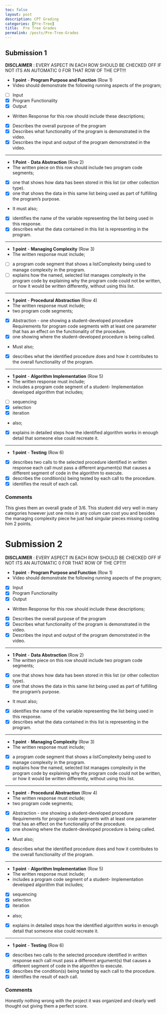 ```yaml
---
toc: false
layout: post
description: CPT Grading
categories: [Pre-Tree]
title:  Pre Tree Grades
permalink: /posts/Pre-Tree-Grades
---
```



## Submission 1

**DISCLAIMER** : EVERY ASPECT IN EACH ROW SHOULD BE CHECKED OFF IF NOT ITS AN AUTOMATIC 0 FOR THAT ROW OF THE CPT!!!


- **1 point** - **Program Purpose and Function** (Row 1)
-  Video should demonstrate the following running aspects of the program;
 - [ ] Input
 - [x] Program Functionality
 - [x] Output
 - Written Response for this row should include these descriptions;
 - [x] Describes the overall purpose of the program
 - [x] Describes what functionality of the program is demonstrated in the video. 
 - [x] Describes the input and output of the program demonstrated in the video.
 -----------------------------------------------------------------------------------
- **1 Point** - **Data Abstraction** (Row 2)
- The written piece on this row should include two program code segments;
- [x] one that shows how data has been stored in this list (or other collection type).
- [x] one that shows the data in this same list being used as part of fulfilling the program’s purpose.
- It must also;
- [x] identifies the name of the variable representing the list being used in this response. 
- [x] describes what the data contained in this list is representing in the program.
------------------------------------------------------------------------------------------
- **1 point** - **Managing Complexity** (Row 3)
- The written response must include;
- [ ] a program code segment that shows a listComplexity being used to manage complexity in the program.
- [ ] explains how the named, selected list manages complexity in the program code by explaining why the program code could not be written, or how it would be written differently, without using this list. 
----------------------------------------------------------------------------------
- **1 point** - **Procedural Abstraction** (Row 4)
- The written response must include;
- two program code segments;
- [x] Abstraction - one showing a student-developed procedure Requirements for program code segments with at least one parameter that has an effect on the functionality of the procedure.
- [x] one showing where the student-developed procedure is being called. 
- Must also;
- [x] describes what the identified procedure does and how it contributes to the overall functionality of the
program.
-------------------------------------------------------------------------------------
- **1 point** - **Algorithm Implementation** (Row 5)
- The written response must include;
- includes a program code segment of a student- Implementation developed algorithm that includes;
- [ ] sequencing
- [x] selection
- [x] iteration
- also;
- [x] explains in detailed steps how the identified algorithm works in enough detail that someone else
could recreate it. 
--------------------------------------------------------------------------------
- **1 point** - **Testing** (Row 6)
- [x] describes two calls to the selected procedure identified in written response 
each call must pass a different argument(s) that causes a different segment of code in the algorithm to execute.
- [x] describes the condition(s) being tested by each call
to the procedure.
- [x] identifies the result of each call.

### Comments

This gives them an overall grade of 3/6. This student did very well in many categories however just one miss in any colum can cost you and besides the managing complexity piece he just had singular pieces missing costing him 2 points.

# Submission 2

**DISCLAIMER** : EVERY ASPECT IN EACH ROW SHOULD BE CHECKED OFF IF NOT ITS AN AUTOMATIC 0 FOR THAT ROW OF THE CPT!!!


- **1 point** - **Program Purpose and Function** (Row 1)
-  Video should demonstrate the following running aspects of the program;
 - [x] Input
 - [x] Program Functionality
 - [x] Output
 - Written Response for this row should include these descriptions;
 - [x] Describes the overall purpose of the program
 - [x] Describes what functionality of the program is demonstrated in the video. 
 - [x] Describes the input and output of the program demonstrated in the video.
 -----------------------------------------------------------------------------------
- **1 Point** - **Data Abstraction** (Row 2)
- The written piece on this row should include two program code segments;
- [x] one that shows how data has been stored in this list (or other collection type).
- [x] one that shows the data in this same list being used as part of fulfilling the program’s purpose.
- It must also;
- [x] identifies the name of the variable representing the list being used in this response. 
- [x] describes what the data contained in this list is representing in the program.
------------------------------------------------------------------------------------------
- **1 point** - **Managing Complexity** (Row 3)
- The written response must include;
- [x] a program code segment that shows a listComplexity being used to manage complexity in the program.
- [x] explains how the named, selected list manages complexity in the program code by explaining why the program code could not be written, or how it would be written differently, without using this list. 
----------------------------------------------------------------------------------
- **1 point** - **Procedural Abstraction** (Row 4)
- The written response must include;
- two program code segments;
- [x] Abstraction - one showing a student-developed procedure Requirements for program code segments with at least one parameter that has an effect on the functionality of the procedure.
- [x] one showing where the student-developed procedure is being called. 
- Must also;
- [x] describes what the identified procedure does and how it contributes to the overall functionality of the
program.
-------------------------------------------------------------------------------------
- **1 point** - **Algorithm Implementation** (Row 5)
- The written response must include;
- includes a program code segment of a student- Implementation developed algorithm that includes;
- [x] sequencing
- [x] selection
- [x] iteration
- also;
- [x] explains in detailed steps how the identified algorithm works in enough detail that someone else
could recreate it. 
--------------------------------------------------------------------------------
- **1 point** - **Testing** (Row 6)
- [x] describes two calls to the selected procedure identified in written response 
each call must pass a different argument(s) that causes a different segment of code in the algorithm to execute.
- [x] describes the condition(s) being tested by each call
to the procedure.
- [x] identifies the result of each call.

### Comments

Honestly nothing wrong with the project it was organized and clearly well thought out giving them a perfect score.